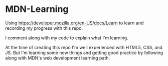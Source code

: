 # MDN-Learning
Using https://developer.mozilla.org/en-US/docs/Learn to learn and recording my progress with this repo.

I comment along with my code to explain what I'm learning.

At the time of creating this repo I'm well experienced with HTML5, CSS, and JS.
But I'm learning some new things and getting good practice by following along with MDN's web development learning path.
